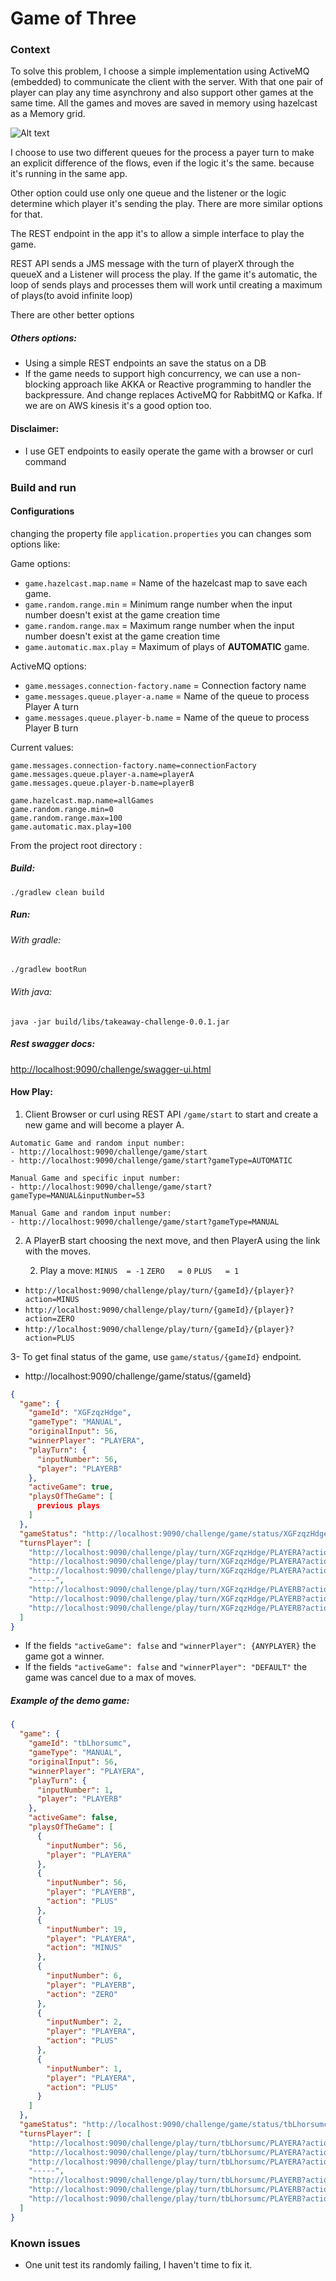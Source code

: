 # Game of Three

### Context
To solve this problem, I choose a simple implementation using ActiveMQ (embedded) to communicate the client with the server.
With that one pair of player can play any time asynchrony and also support other games at the same time. 
All the games and moves are saved in memory using hazelcast as a Memory grid.


![Alt text](readme-file/Diagram02.png
 "Solution diagram")

I choose to use two different queues for the process a payer turn to make an explicit difference of the flows, even if the logic it's the same. because it's running in the same app.

Other option could use only one queue and the listener or the logic determine which player it's sending the play. There are more similar options for that.

The REST endpoint in the app it's to allow a simple interface to play the game. 

REST API sends a JMS message with the turn of playerX through the queueX and a Listener will process the play.
If the game it's automatic, the loop of sends plays and processes them will work until creating a maximum of plays(to avoid infinite loop)

There are other better options  
##### Others options:
- Using a simple REST endpoints an save the status on a DB
- If the game needs to support high concurrency, we can use a non-blocking approach like AKKA or Reactive programming to handler the backpressure. And change replaces ActiveMQ for RabbitMQ or Kafka. If we are on AWS kinesis it's a good option too.   
 
  
#### Disclaimer:
- I use GET endpoints to easily operate the game with a browser or curl command


### Build and run 

#### Configurations
changing the property file `application.properties` you can changes som options like:

Game options:
- `game.hazelcast.map.name`  = Name of the hazelcast map to save each game.
- `game.random.range.min`    = Minimum range number when the input number doesn't exist at the game creation time
- `game.random.range.max`    = Maximum range number when the input number doesn't exist at the game creation time  
- `game.automatic.max.play`  = Maximum of plays of **AUTOMATIC** game.

ActiveMQ options:
- `game.messages.connection-factory.name`  = Connection factory name
- `game.messages.queue.player-a.name`  = Name of the queue to process Player A turn
- `game.messages.queue.player-b.name`  = Name of the queue to process Player B turn


Current values:
```
game.messages.connection-factory.name=connectionFactory
game.messages.queue.player-a.name=playerA
game.messages.queue.player-b.name=playerB

game.hazelcast.map.name=allGames
game.random.range.min=0
game.random.range.max=100
game.automatic.max.play=100
```


From the project root directory :

##### Build:
`
 ./gradlew clean build
`
##### Run:
 ###### With gradle:
 `
./gradlew bootRun
 `
 ###### With java:
`
java -jar build/libs/takeaway-challenge-0.0.1.jar
`

##### Rest swagger docs:
[http://localhost:9090/challenge/swagger-ui.html](http://localhost:9090/challenge/swagger-ui.html)



#### How Play:
1. Client Browser or curl using REST API `/game/start` to start and create a new game and will become a player A.
```
Automatic Game and random input number:
- http://localhost:9090/challenge/game/start
- http://localhost:9090/challenge/game/start?gameType=AUTOMATIC

Manual Game and specific input number:
- http://localhost:9090/challenge/game/start?gameType=MANUAL&inputNumber=53

Manual Game and random input number:
- http://localhost:9090/challenge/game/start?gameType=MANUAL
```

2. A PlayerB start choosing the next move, and then PlayerA using the link with the moves.

    2. Play a move:
        `MINUS	= -1`
        `ZERO	= 0` 
        `PLUS	= 1`

- `http://localhost:9090/challenge/play/turn/{gameId}/{player}?action=MINUS`
- `http://localhost:9090/challenge/play/turn/{gameId}/{player}?action=ZERO`
- `http://localhost:9090/challenge/play/turn/{gameId}/{player}?action=PLUS`


3- To get final status of the game, use `game/status/{gameId}` endpoint.

- http://localhost:9090/challenge/game/status/{gameId}
```json
{
  "game": {
    "gameId": "XGFzqzHdge",
    "gameType": "MANUAL",
    "originalInput": 56,
    "winnerPlayer": "PLAYERA",
    "playTurn": {
      "inputNumber": 56,
      "player": "PLAYERB"
    },
    "activeGame": true,
    "playsOfTheGame": [
      previous plays
    ]
  },
  "gameStatus": "http://localhost:9090/challenge/game/status/XGFzqzHdge",
  "turnsPlayer": [
    "http://localhost:9090/challenge/play/turn/XGFzqzHdge/PLAYERA?action=MINUS",
    "http://localhost:9090/challenge/play/turn/XGFzqzHdge/PLAYERA?action=ZERO",
    "http://localhost:9090/challenge/play/turn/XGFzqzHdge/PLAYERA?action=PLUS",
    "-----",
    "http://localhost:9090/challenge/play/turn/XGFzqzHdge/PLAYERB?action=MINUS",
    "http://localhost:9090/challenge/play/turn/XGFzqzHdge/PLAYERB?action=ZERO",
    "http://localhost:9090/challenge/play/turn/XGFzqzHdge/PLAYERB?action=PLUS"
  ]
}
```
- If the fields `"activeGame": false` and  `"winnerPlayer": {ANYPLAYER}` the game got a winner.
- If the fields `"activeGame": false` and  `"winnerPlayer": "DEFAULT"` the game was cancel due to a max of moves.



##### Example of the demo game:

```json
{
  "game": {
    "gameId": "tbLhorsumc",
    "gameType": "MANUAL",
    "originalInput": 56,
    "winnerPlayer": "PLAYERA",
    "playTurn": {
      "inputNumber": 1,
      "player": "PLAYERB"
    },
    "activeGame": false,
    "playsOfTheGame": [
      {
        "inputNumber": 56,
        "player": "PLAYERA"
      },
      {
        "inputNumber": 56,
        "player": "PLAYERB",
        "action": "PLUS"
      },
      {
        "inputNumber": 19,
        "player": "PLAYERA",
        "action": "MINUS"
      },
      {
        "inputNumber": 6,
        "player": "PLAYERB",
        "action": "ZERO"
      },
      {
        "inputNumber": 2,
        "player": "PLAYERA",
        "action": "PLUS"
      },
      {
        "inputNumber": 1,
        "player": "PLAYERA",
        "action": "PLUS"
      }
    ]
  },
  "gameStatus": "http://localhost:9090/challenge/game/status/tbLhorsumc",
  "turnsPlayer": [
    "http://localhost:9090/challenge/play/turn/tbLhorsumc/PLAYERA?action=MINUS",
    "http://localhost:9090/challenge/play/turn/tbLhorsumc/PLAYERA?action=ZERO",
    "http://localhost:9090/challenge/play/turn/tbLhorsumc/PLAYERA?action=PLUS",
    "-----",
    "http://localhost:9090/challenge/play/turn/tbLhorsumc/PLAYERB?action=MINUS",
    "http://localhost:9090/challenge/play/turn/tbLhorsumc/PLAYERB?action=ZERO",
    "http://localhost:9090/challenge/play/turn/tbLhorsumc/PLAYERB?action=PLUS"
  ]
}
```

### Known issues
- One unit test its randomly failing, I haven't time to fix it.


